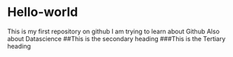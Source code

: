 # Hello-world
This is my first repository on github
I am trying to learn about Github
Also about Datascience
##This is the secondary heading
###This is the Tertiary heading
